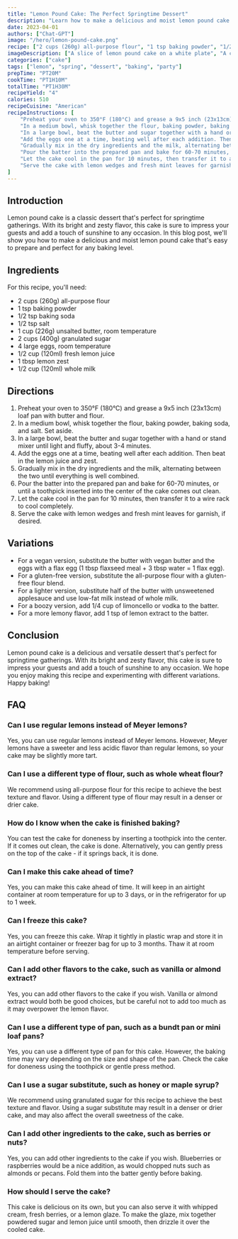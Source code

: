 ```yaml
---
title: "Lemon Pound Cake: The Perfect Springtime Dessert"
description: "Learn how to make a delicious and moist lemon pound cake that will impress your guests and brighten up any springtime gathering."
date: 2023-04-01
authors: ["Chat-GPT"]
image: "/hero/lemon-pound-cake.png"
recipe: ["2 cups (260g) all-purpose flour", "1 tsp baking powder", "1/2 tsp baking soda", "1/2 tsp salt", "1 cup (226g) unsalted butter, room temperature", "2 cups (400g) granulated sugar", "4 large eggs, room temperature", "1/2 cup (120ml) fresh lemon juice", "1 tbsp lemon zest", "1/2 cup (120ml) whole milk"]
imageDescription: ["A slice of lemon pound cake on a white plate", "A cup of tea next to the cake", "A fork with a piece of cake on it", "Lemon wedges and fresh mint leaves for garnish"]
categories: ["cake"]
tags: ["lemon", "spring", "dessert", "baking", "party"]
prepTime: "PT20M"
cookTime: "PT1H10M"
totalTime: "PT1H30M"
recipeYield: "4"
calories: 510
recipeCuisine: "American"
recipeInstructions: [
    "Preheat your oven to 350°F (180°C) and grease a 9x5 inch (23x13cm) loaf pan with butter and flour.",
    "In a medium bowl, whisk together the flour, baking powder, baking soda, and salt. Set aside.",
    "In a large bowl, beat the butter and sugar together with a hand or stand mixer until light and fluffy, about 3-4 minutes.",
    "Add the eggs one at a time, beating well after each addition. Then beat in the lemon juice and zest.",
    "Gradually mix in the dry ingredients and the milk, alternating between the two until everything is well combined.",
    "Pour the batter into the prepared pan and bake for 60-70 minutes, or until a toothpick inserted into the center of the cake comes out clean.",
    "Let the cake cool in the pan for 10 minutes, then transfer it to a wire rack to cool completely.",
    "Serve the cake with lemon wedges and fresh mint leaves for garnish, if desired."
]
---
```


## Introduction

Lemon pound cake is a classic dessert that's perfect for springtime gatherings. With its bright and zesty flavor, this cake is sure to impress your guests and add a touch of sunshine to any occasion. In this blog post, we'll show you how to make a delicious and moist lemon pound cake that's easy to prepare and perfect for any baking level.

## Ingredients

For this recipe, you'll need:

- 2 cups (260g) all-purpose flour
- 1 tsp baking powder
- 1/2 tsp baking soda
- 1/2 tsp salt
- 1 cup (226g) unsalted butter, room temperature
- 2 cups (400g) granulated sugar
- 4 large eggs, room temperature
- 1/2 cup (120ml) fresh lemon juice
- 1 tbsp lemon zest
- 1/2 cup (120ml) whole milk

## Directions

1. Preheat your oven to 350°F (180°C) and grease a 9x5 inch (23x13cm) loaf pan with butter and flour.
2. In a medium bowl, whisk together the flour, baking powder, baking soda, and salt. Set aside.
3. In a large bowl, beat the butter and sugar together with a hand or stand mixer until light and fluffy, about 3-4 minutes.
4. Add the eggs one at a time, beating well after each addition. Then beat in the lemon juice and zest.
5. Gradually mix in the dry ingredients and the milk, alternating between the two until everything is well combined.
6. Pour the batter into the prepared pan and bake for 60-70 minutes, or until a toothpick inserted into the center of the cake comes out clean.
7. Let the cake cool in the pan for 10 minutes, then transfer it to a wire rack to cool completely.
8. Serve the cake with lemon wedges and fresh mint leaves for garnish, if desired.

## Variations

- For a vegan version, substitute the butter with vegan butter and the eggs with a flax egg (1 tbsp flaxseed meal + 3 tbsp water = 1 flax egg).
- For a gluten-free version, substitute the all-purpose flour with a gluten-free flour blend.
- For a lighter version, substitute half of the butter with unsweetened applesauce and use low-fat milk instead of whole milk.
- For a boozy version, add 1/4 cup of limoncello or vodka to the batter.
- For a more lemony flavor, add 1 tsp of lemon extract to the batter.

## Conclusion

Lemon pound cake is a delicious and versatile dessert that's perfect for springtime gatherings. With its bright and zesty flavor, this cake is sure to impress your guests and add a touch of sunshine to any occasion. We hope you enjoy making this recipe and experimenting with different variations. Happy baking!

## FAQ

### Can I use regular lemons instead of Meyer lemons?

Yes, you can use regular lemons instead of Meyer lemons. However, Meyer lemons have a sweeter and less acidic flavor than regular lemons, so your cake may be slightly more tart.

### Can I use a different type of flour, such as whole wheat flour?

We recommend using all-purpose flour for this recipe to achieve the best texture and flavor. Using a different type of flour may result in a denser or drier cake.

### How do I know when the cake is finished baking?

You can test the cake for doneness by inserting a toothpick into the center. If it comes out clean, the cake is done. Alternatively, you can gently press on the top of the cake - if it springs back, it is done.

### Can I make this cake ahead of time?

Yes, you can make this cake ahead of time. It will keep in an airtight container at room temperature for up to 3 days, or in the refrigerator for up to 1 week.

### Can I freeze this cake?

Yes, you can freeze this cake. Wrap it tightly in plastic wrap and store it in an airtight container or freezer bag for up to 3 months. Thaw it at room temperature before serving.

### Can I add other flavors to the cake, such as vanilla or almond extract?

Yes, you can add other flavors to the cake if you wish. Vanilla or almond extract would both be good choices, but be careful not to add too much as it may overpower the lemon flavor.

### Can I use a different type of pan, such as a bundt pan or mini loaf pans?

Yes, you can use a different type of pan for this cake. However, the baking time may vary depending on the size and shape of the pan. Check the cake for doneness using the toothpick or gentle press method.

### Can I use a sugar substitute, such as honey or maple syrup?

We recommend using granulated sugar for this recipe to achieve the best texture and flavor. Using a sugar substitute may result in a denser or drier cake, and may also affect the overall sweetness of the cake.

### Can I add other ingredients to the cake, such as berries or nuts?

Yes, you can add other ingredients to the cake if you wish. Blueberries or raspberries would be a nice addition, as would chopped nuts such as almonds or pecans. Fold them into the batter gently before baking.

### How should I serve the cake?

This cake is delicious on its own, but you can also serve it with whipped cream, fresh berries, or a lemon glaze. To make the glaze, mix together powdered sugar and lemon juice until smooth, then drizzle it over the cooled cake.